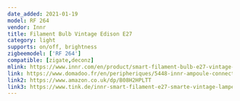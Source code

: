 ```yaml
---
date_added: 2021-01-19
model: RF 264
vendor: Innr
title: Filament Bulb Vintage Edison E27
category: light
supports: on/off, brightness
zigbeemodel: ['RF 264']
compatible: [zigate,deconz]
mlink: https://www.innr.com/en/product/smart-filament-bulb-e27-vintage-edison/
link: https://www.domadoo.fr/en/peripheriques/5448-innr-ampoule-connectee-type-e27-zigbee-30-pack-de-2-ampoules-vintage-filament-2200-k-type-globe-8718781552923.html
link2: https://www.amazon.co.uk/dp/B08H2HPLTT
link3: https://www.tink.de/innr-smart-filament-e27-smarte-vintage-lampe-edison-2er-pack-10168
---
```

